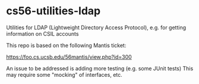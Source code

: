 cs56-utilities-ldap
===================

Utilities for LDAP (Lightweight Directory Access Protocol), e.g. for getting information on CSIL accounts

This repo is based on the following Mantis ticket:

https://foo.cs.ucsb.edu/56mantis/view.php?id=300

An issue to be addressed is adding more testing (e.g. some JUnit tests)  This may require some "mocking" of interfaces, etc.
